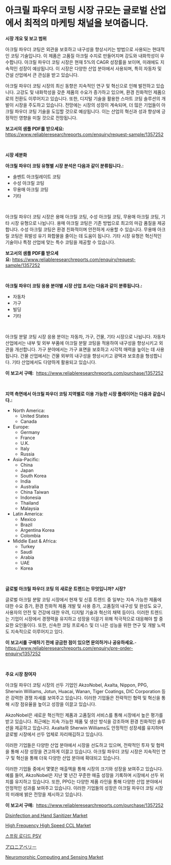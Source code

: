 <p><h1>아크릴 파우더 코팅 시장 규모는 글로벌 산업에서 최적의 마케팅 채널을 보여줍니다.</h1></p><p><strong>시장 개요 및 보고 범위</strong></p>
<p><p>아크릴 파우더 코팅은 외관을 보호하고 내구성을 향상시키는 방법으로 사용되는 현대적인 코팅 기술입니다. 이 제품은 고품질 아크릴 수지로 만들어지며 강도와 내화학성이 우수합니다. 아크릴 파우더 코팅 시장은 현재 5%의 CAGR 성장률을 보이며, 미래에도 지속적인 성장이 예상됩니다. 이 시장은 다양한 산업 분야에서 사용되며, 특히 자동차 및 건설 산업에서 큰 관심을 받고 있습니다.</p><p>아크릴 파우더 코팅 시장의 최신 동향은 지속적인 연구 및 혁신으로 인해 발전하고 있습니다. 고강도 및 내화학성을 갖춘 제품의 수요가 증가하고 있으며, 환경 친화적인 제품으로의 전환도 이루어지고 있습니다. 또한, 디지털 기술을 활용한 스마트 코팅 솔루션의 개발이 시장을 주도하고 있습니다. 전망에는 시장의 성장이 계속되며, 더 많은 기업들이 아크릴 파우더 코팅 기술을 도입할 것으로 예상됩니다. 이는 산업의 혁신과 성과 향상에 긍정적인 영향을 미칠 것으로 전망됩니다.</p></p>
<p><strong>보고서의 샘플 PDF를 받으세요:</strong> <a href="https://www.reliableresearchreports.com/enquiry/request-sample/1357252">https://www.reliableresearchreports.com/enquiry/request-sample/1357252</a></p>
<p>&nbsp;</p>
<p><strong>시장 세분화</strong></p>
<p><strong>아크릴 파우더 코팅 유형별 시장 분석은 다음과 같이 분류됩니다.:</strong></p>
<p><ul><li>솔벤트 아크릴레이트 코팅</li><li>수성 아크릴 코팅</li><li>무용매 아크릴 코팅</li><li>기타</li></ul></p>
<p>&nbsp;</p>
<p><p>아크릴 파우더 코팅 시장은 용매 아크릴 코팅, 수성 아크릴 코팅, 무용매 아크릴 코팅, 기타 시장 유형으로 나뉩니다. 용매 아크릴 코팅은 기존 방법으로 최고의 마감 품질을 제공합니다. 수성 아크릴 코팅은 환경 친화적이며 안전하게 사용할 수 있습니다. 무용매 아크릴 코팅은 휘발성 유기 화합물을 줄이는 데 도움이 됩니다. 기타 시장 유형은 혁신적인 기술이나 특정 산업에 맞는 특수 코팅을 제공할 수 있습니다.</p></p>
<p><strong>보고서의 샘플 PDF를 받으세요:</strong>&nbsp;<a href="https://www.reliableresearchreports.com/enquiry/request-sample/1357252">https://www.reliableresearchreports.com/enquiry/request-sample/1357252</a></p>
<p>&nbsp;</p>
<p><strong> 아크릴 파우더 코팅 응용 분야별 시장 산업 조사는 다음과 같이 분류됩니다.:</strong></p>
<p><ul><li>자동차</li><li>가구</li><li>빌딩</li><li>기타</li></ul></p>
<p>&nbsp;</p>
<p><p>아크릴 분말 코팅 시장 응용 분야는 자동차, 가구, 건물, 기타 시장으로 나뉩니다. 자동차 산업에서는 내부 및 외부 부품에 아크릴 분말 코팅을 적용하여 내구성을 향상시키고 외관을 개선합니다. 가구 분야에서는 가구 표면을 보호하고 시각적 매력을 높이는 데 사용됩니다. 건물 산업에서는 건물 외부의 내구성을 향상시키고 광택과 보호층을 형성합니다. 기타 산업에서도 다양하게 활용되고 있습니다.</p></p>
<p><strong>이 보고서 구매:</strong>&nbsp; <a href="https://www.reliableresearchreports.com/purchase/1357252">https://www.reliableresearchreports.com/purchase/1357252</a></p>
<p>&nbsp;</p>
<p><strong>지역 측면에서 아크릴 파우더 코팅 지역별로 이용 가능한 시장 플레이어는 다음과 같습니다.:</strong></p>
<p><ul>
    <li>
        North America:
        <ul>
            <li>United States</li>
            <li>Canada</li>
        </ul>
    </li>
    <li>
        Europe:
        <ul>
            <li>Germany</li>
            <li>France</li>
            <li>U.K.</li>
            <li>Italy</li>
            <li>Russia</li>
        </ul>
    </li>
    <li>
        Asia-Pacific:
        <ul>
            <li>China</li>
            <li>Japan</li>
            <li>South Korea</li>
            <li>India</li>
            <li>Australia</li>
            <li>China Taiwan</li>
            <li>Indonesia</li>
            <li>Thailand</li>
            <li>Malaysia</li>
        </ul>
    </li>
    <li>
        Latin America:
        <ul>
            <li>Mexico</li>
            <li>Brazil</li>
            <li>Argentina Korea</li>
            <li>Colombia</li>
        </ul>
    </li>
    <li>
        Middle East & Africa:
        <ul>
            <li>Turkey</li>
            <li>Saudi</li>
            <li>Arabia</li>
            <li>UAE</li>
            <li>Korea</li>
        </ul>
    </li>
    </ul></p>
<p>&nbsp;</p>
<p><strong>글로벌 아크릴 파우더 코팅 의 새로운 트렌드는 무엇입니까? 시장?</strong></p>
<p><p>글로벌 아크릴 분말 코팅 시장에서 현재 및 신흥 트렌드 중 일부는 지속 가능한 제품에 대한 수요 증가, 환경 친화적 제품 개발 및 사용 증가, 고품질의 내구성 및 완성도 요구, 사용자의 안전 및 건강에 대한 우려, 디지털 기술과 혁신의 채택 등이다. 이러한 트렌드는 기업이 시장에서 경쟁력을 유지하고 성장을 이끌기 위해 적극적으로 대응해야 할 중요한 요인들이다. 또한, 신속한 코팅 프로세스 및 더 나은 성능을 위한 연구 및 개발 노력도 지속적으로 이루어지고 있다.</p></p>
<p><strong>이 보고서를 구매하기 전에 궁금한 점이 있으면 문의하거나 공유하세요.</strong>- <a href="https://www.reliableresearchreports.com/enquiry/pre-order-enquiry/1357252">https://www.reliableresearchreports.com/enquiry/pre-order-enquiry/1357252</a></p>
<p>&nbsp;</p>
<p><strong>주요 시장 참여자</strong></p>
<p><p>아크릴 파우더 코팅 시장의 선두 기업인 AkzoNobel, Axalta, Nippon, PPG, Sherwin Williams, Jotun, Huacai, Wanan, Tiger Coatings, DIC Corporation 등은 강력한 경쟁 자세를 보여주고 있습니다. 이러한 기업들은 전략적인 협력 및 혁신을 통해 시장 점유율을 높이고 성장을 이끌고 있습니다. </p><p>AkzoNobel은 새로운 혁신적인 제품과 고품질의 서비스를 통해 시장에서 높은 평가를 받고 있습니다. 최근에는 지속 가능한 제품 및 생산 방식을 강조하며 환경 친화적인 솔루션을 제공하고 있습니다. Axalta와 Sherwin Williams도 안정적인 성장세를 유지하며 글로벌 시장에서 선두 업체로 자리매김하고 있습니다.</p><p>이러한 기업들은 다양한 산업 분야에서 시장을 선도하고 있으며, 전략적인 투자 및 협력을 통해 시장 성장을 견고하게 이끌고 있습니다. 아크릴 파우더 코팅 시장은 지속적인 연구 및 혁신을 통해 더욱 다양한 산업 분야에 확대되고 있습니다.</p><p>이러한 기업들 중에서 몇몇은 매출액을 통해 시장의 크기와 성장을 보여주고 있습니다. 예를 들어, AkzoNobel은 지난 몇 년간 꾸준한 매출 성장을 기록하며 시장에서 선두 위치를 유지하고 있습니다. 또한, PPG는 다양한 제품 라인을 통해 다양한 산업 분야에서 안정적인 성과를 보여주고 있습니다. 이러한 기업들의 성장은 아크릴 파우더 코팅 시장의 미래에 밝은 전망을 제시하고 있습니다.</p></p>
<p><strong>이 보고서 구매:</strong>&nbsp;&nbsp;<a href="https://www.reliableresearchreports.com/purchase/1357252">https://www.reliableresearchreports.com/purchase/1357252</a></p>
<p><p><a href="https://sulfuric-clavicle-d39.notion.site/Disinfection-and-Hand-Sanitizer-Market-Size-Growth-Outlook-from-2024-to-2031-projecting-at-Market--43fa07c3f4484deb910438a1b62810c2">Disinfection and Hand Sanitizer Market</a></p><p><a href="https://view.publitas.com/reportprime-1/high-frequency-high-speed-ccl-market-research-report-reveals-the-latest-trends-and-opportunities-of-this-market-for-period-from-2024-2031/">High Frequency High Speed CCL Market</a></p><p><a href="https://github.com/nuekbpymrrz5/Market-Research-Report-List-1/blob/main/8181764193639.md">스프링 로디드 PSV</a></p><p><a href="https://github.com/jkjreqjscoxx7/Market-Research-Report-List-1/blob/main/5804192193945.md">アロニアベリー</a></p><p><a href="https://view.publitas.com/reportprime-1/neuromorphic-computing-and-sensing-market-size-and-examines-its-market-scope-with-a-primary-focus-on-growth-opportunities-and-forecasted-trends-spanning-from-2024-to-2031/">Neuromorphic Computing and Sensing Market</a></p></p>
